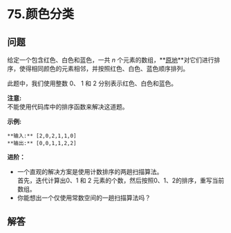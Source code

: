 # 75.颜色分类

## 问题

给定一个包含红色、白色和蓝色，一共 *n* 个元素的数组，**[原地](https://baike.baidu.com/item/%E5%8E%9F%E5%9C%B0%E7%AE%97%E6%B3%95)**对它们进行排序，使得相同颜色的元素相邻，并按照红色、白色、蓝色顺序排列。

此题中，我们使用整数 0、 1 和 2 分别表示红色、白色和蓝色。

**注意:**  
不能使用代码库中的排序函数来解决这道题。

**示例:**

```
**输入:** [2,0,2,1,1,0]
**输出:** [0,0,1,1,2,2]
```

**进阶：**

* 一个直观的解决方案是使用计数排序的两趟扫描算法。  
   首先，迭代计算出0、1 和 2 元素的个数，然后按照0、1、2的排序，重写当前数组。
* 你能想出一个仅使用常数空间的一趟扫描算法吗？



## 解答

